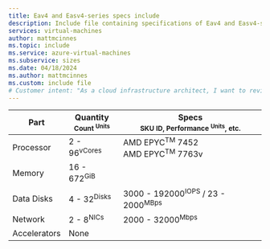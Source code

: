 ```yaml
---
title: Eav4 and Easv4-series specs include
description: Include file containing specifications of Eav4 and Easv4-series VM sizes.
services: virtual-machines
author: mattmcinnes
ms.topic: include
ms.service: azure-virtual-machines
ms.subservice: sizes
ms.date: 04/18/2024
ms.author: mattmcinnes
ms.custom: include file
# Customer intent: "As a cloud infrastructure architect, I want to review the specifications of Eav4 and Easv4-series VMs, so that I can select the appropriate virtual machine sizes for my project's performance and scalability requirements."
---
```

| Part | Quantity <br><sup>Count <sup>Units | Specs <br><sup>SKU ID, Performance <sup>Units</sup>, etc.  |
|---|---|---|
| Processor        | 2 - 96<sup>vCores    | AMD EPYC<sup>TM</sup> 7452 <br> AMD EPYC<sup>TM</sup> 7763v  |
| Memory           | 16 - 672<sup>GiB      |                                                 |
| Data Disks       | 4 - 32<sup>Disks     | 3000 - 192000<sup>IOPS</sup> / 23 - 2000<sup>MBps  |
| Network          | 2 - 8<sup>NICs       | 2000 - 32000<sup>Mbps                          |
| Accelerators     | None                 |                                                 |
